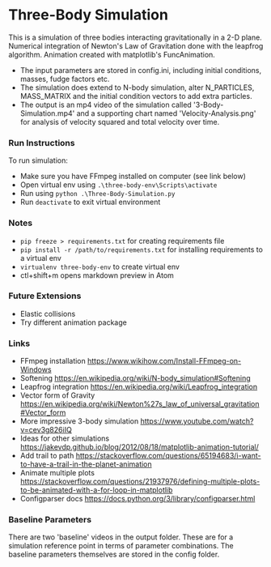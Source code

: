 # Three-Body Simulation

This is a simulation of three bodies interacting gravitationally in a 2-D plane.
Numerical integration of Newton's Law of Gravitation done with the leapfrog algorithm. Animation created with matplotlib's FuncAnimation.

* The input parameters are stored in config.ini, including initial conditions, masses, fudge factors etc.
* The simulation does extend to N-body simulation, alter N_PARTICLES, MASS_MATRIX and the initial condition vectors to add extra particles.
* The output is an mp4 video of the simulation called '3-Body-Simulation.mp4' and a supporting chart named 'Velocity-Analysis.png' for analysis of velocity squared and total velocity over time.

### Run Instructions

To run simulation:
* Make sure you have FFmpeg installed on computer (see link below)
* Open virtual env using `.\three-body-env\Scripts\activate`
* Run using `python .\Three-Body-Simulation.py`
* Run `deactivate` to exit virtual environment

### Notes

* `pip freeze > requirements.txt` for creating requirements file
* `pip install -r /path/to/requirements.txt` for installing requirements to a virtual env
* `virtualenv three-body-env` to create virtual env
* ctl+shift+m opens markdown preview in Atom

### Future Extensions

* Elastic collisions
* Try different animation package

### Links

* FFmpeg installation https://www.wikihow.com/Install-FFmpeg-on-Windows
* Softening https://en.wikipedia.org/wiki/N-body_simulation#Softening
* Leapfrog integration https://en.wikipedia.org/wiki/Leapfrog_integration
* Vector form of Gravity https://en.wikipedia.org/wiki/Newton%27s_law_of_universal_gravitation#Vector_form
* More impressive 3-body simulation https://www.youtube.com/watch?v=cev3g826iIQ
* Ideas for other simulations https://jakevdp.github.io/blog/2012/08/18/matplotlib-animation-tutorial/
* Add trail to path https://stackoverflow.com/questions/65194683/i-want-to-have-a-trail-in-the-planet-animation
* Animate multiple plots https://stackoverflow.com/questions/21937976/defining-multiple-plots-to-be-animated-with-a-for-loop-in-matplotlib
* Configparser docs https://docs.python.org/3/library/configparser.html

### Baseline Parameters

There are two 'baseline' videos in the output folder. These are for a simulation reference point in terms of parameter combinations. The baseline parameters themselves are stored in the config folder.
